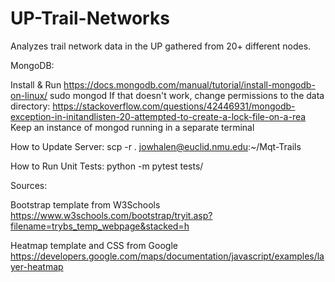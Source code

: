 # UP-Trail-Networks
Analyzes trail network data in the UP gathered from 20+ different nodes.


MongoDB:

Install & Run
	https://docs.mongodb.com/manual/tutorial/install-mongodb-on-linux/
	sudo mongod
	If that doesn't work, change permissions to the data directory: https://stackoverflow.com/questions/42446931/mongodb-exception-in-initandlisten-20-attempted-to-create-a-lock-file-on-a-rea
	Keep an instance of mongod running in a separate terminal


How to Update Server:
	scp -r . jowhalen@euclid.nmu.edu:~/Mqt-Trails

How to Run Unit Tests:
	python -m pytest tests/

Sources:

Bootstrap template from W3Schools
	https://www.w3schools.com/bootstrap/tryit.asp?filename=trybs_temp_webpage&stacked=h

Heatmap template and CSS from Google
	https://developers.google.com/maps/documentation/javascript/examples/layer-heatmap
